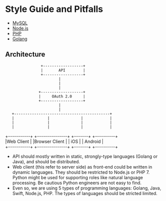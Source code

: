 # Style Guide and Pitfalls

* [MySQL](./mysql.md)
* [Node.js](./node.md)
* [PHP](./php.md)
* [Golang](./go.md)

## Architecture

                    +------------------+                                   
                    |       API        |                                   
                    +------------------+                                   
                            |                                              
                            |                                              
                            |                                              
                   +-------------------+                                   
                   |     OAuth 2.0     |                                   
                   +-------------------+                                   
                            |                                              
                            |                                              
       +-------------------------------------------+                       
       |               |              |            |                       
       |               |              |            |                       
       |               |              |            |                       
+-----------+  +---------------+  +-------+  +----------+                  
|Web Client |  |Browser Client |  |  iOS  |  |  Android |                  
+-----------+  +---------------+  +-------+  +----------+                  
                                                                                                                                        
                                                                           
* API should mostly written in static, strongly-type languages (Golang or Java), and should be distributed.
* Web client (this refer to server side) as front-end could be written in dynamic languages. They should be restricted to Node.js or PHP 7. Python might be used for supporting roles like natural language processing. Be cautious Python engineers are not easy to find.
* Even so, we are using 5 types of programming languages: Golang, Java, Swift, Node.js, PHP. The types of languages should be stricted limited.